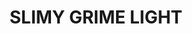 ---
title: "SLIMY GRIME LIGHT"
price: "TBA"
desc: "Opis nije dostupan"
img_path: "/assets/img/A.MIG-1411.jpg"
brand: AMMO
available: true
cat: "weathering"
subcat: "ENAMEL EFFECTS (35 mL)"
subsubcat: "SS"
---